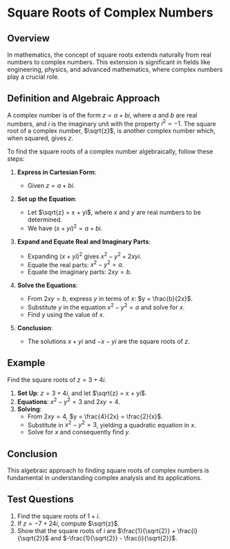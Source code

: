 # Square Roots of Complex Numbers

## Overview
In mathematics, the concept of square roots extends naturally from real numbers to complex numbers. This extension is significant in fields like engineering, physics, and advanced mathematics, where complex numbers play a crucial role.

## Definition and Algebraic Approach
A complex number is of the form $z = a + bi$, where $a$ and $b$ are real numbers, and $i$ is the imaginary unit with the property $i^2 = -1$. The square root of a complex number, $\sqrt{z}$, is another complex number which, when squared, gives $z$.

To find the square roots of a complex number algebraically, follow these steps:

1. **Express in Cartesian Form**: 
   - Given $z = a + bi$.

2. **Set up the Equation**: 
   - Let $\sqrt{z} = x + yi$, where $x$ and $y$ are real numbers to be determined.
   - We have $(x + yi)^2 = a + bi$.

3. **Expand and Equate Real and Imaginary Parts**:
   - Expanding $(x + yi)^2$ gives $x^2 - y^2 + 2xyi$.
   - Equate the real parts: $x^2 - y^2 = a$.
   - Equate the imaginary parts: $2xy = b$.

4. **Solve the Equations**:
   - From $2xy = b$, express $y$ in terms of $x$: $y = \frac{b}{2x}$.
   - Substitute $y$ in the equation $x^2 - y^2 = a$ and solve for $x$.
   - Find $y$ using the value of $x$.

5. **Conclusion**:
   - The solutions $x + yi$ and $-x - yi$ are the square roots of $z$.

## Example
Find the square roots of $z = 3 + 4i$.

1. **Set Up**: $z = 3 + 4i$, and let $\sqrt{z} = x + yi$.
2. **Equations**: $x^2 - y^2 = 3$ and $2xy = 4$.
3. **Solving**:
   - From $2xy = 4$, $y = \frac{4}{2x} = \frac{2}{x}$.
   - Substitute in $x^2 - y^2 = 3$, yielding a quadratic equation in $x$.
   - Solve for $x$ and consequently find $y$.

## Conclusion
This algebraic approach to finding square roots of complex numbers is fundamental in understanding complex analysis and its applications.

## Test Questions
1. Find the square roots of $1 + i$.
2. If $z = -7 + 24i$, compute $\sqrt{z}$.
3. Show that the square roots of $i$ are $\frac{1}{\sqrt{2}} + \frac{i}{\sqrt{2}}$ and $-\frac{1}{\sqrt{2}} - \frac{i}{\sqrt{2}}$.